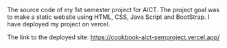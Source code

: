 The source code of my 1st semester project for AICT.
The project goal was to make a static website using HTML, CSS, Java Script and BootStrap.
I have deployed my project on vercel.

The link to the deployed site: https://cookbook-aict-semproject.vercel.app/
